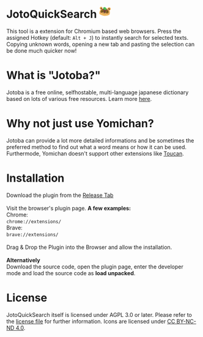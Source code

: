 # JotoQuickSearch <img class="titleImg" width="30" src="/icon/128px.png">
This tool is a extension for Chromium based web browsers. Press the assigned Hotkey (default: ```Alt + J```) to instantly search for selected texts.<br>
Copying unknown words, opening a new tab and pasting the selection can be done much quicker now!

# What is "Jotoba?"
Jotoba is a free online, selfhostable, multi-language japanese dictionary based on lots of various free resources. Learn more [here](https://github.com/WeDontPanic/Jotoba/).

# Why not just use Yomichan?
Jotoba can provide a lot more detailed informations and be sometimes the preferred method to find out what a word means or how it can be used. Furthermode, Yomichan doesn't support other extensions like [Toucan](https://jointoucan.com/).

# Installation 
Download the plugin from the [Release Tab](https://github.com/WeDontPanic/JotoQuickSearch/releases/)
<br>
<br>
Visit the browser's plugin page. <b>A few examples:</b> <br>
Chrome:<br> ```chrome://extensions/``` <br>
Brave: <br> ```brave://extensions/``` <br>
<br>
Drag & Drop the Plugin into the Browser and allow the installation.
<br><br>
<b>Alternatively</b><br>
Download the source code, open the plugin page, enter the developer mode and load the source code as <b>load unpacked</b>.

# License
JotoQuickSearch itself is licensed under AGPL 3.0 or later. 
Please refer to the [license file](https://github.com/WeDontPanic/JotoQuickSearch/blob/master/LICENSE) for further information.
Icons are licensed under [CC BY-NC-ND 4.0](https://creativecommons.org/licenses/by-nc-nd/4.0/).

